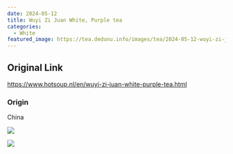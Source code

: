 ```yaml
---
date: 2024-05-12
title: Wuyi Zi Juan White, Purple tea
categories:
  - White
featured_image: https://tea.dedunu.info/images/tea/2024-05-12-wuyi-zi-juan-1.jpeg
---
```


## Original Link

<https://www.hotsoup.nl/en/wuyi-zi-juan-white-purple-tea.html>

### Origin

China

![](https://tea.dedunu.info/images/tea/2024-05-12-wuyi-zi-juan-2.jpeg)

![](https://tea.dedunu.info/images/tea/2024-05-12-wuyi-zi-juan-3.jpeg)